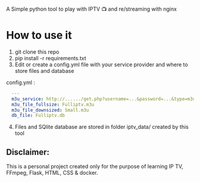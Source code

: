 A Simple python tool to play with IPTV :tv: and re/streaming with nginx

# How to use it

1. git clone this repo
2. pip install -r requirements.txt
3. Edit or create a config.yml file with your service provider and where to store files and database

config.yml :
```yaml
  ---
  m3u_service: http://....../get.php?username=...&password=...&type=m3u_plus&output=ts
  m3u_file_fullsize: Fulliptv.m3u
  m3u_file_downsized: Small.m3u
  db_file: Fulliptv.db
```

4. Files and SQlite database are stored in folder iptv_data/ created by this tool
   


## Disclaimer:

This is a personal project created only for the purpose of learning IP TV, FFmpeg, Flask, HTML, CSS & docker.